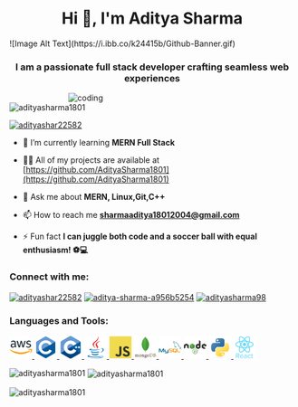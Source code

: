 <h1 align="center">Hi 👋, I'm Aditya Sharma</h1>
![Image Alt Text](https://i.ibb.co/k24415b/Github-Banner.gif)
<h3 align="center">I am a passionate full stack developer crafting seamless web experiences</h3>
<img align="right" alt="coding" width="400" src="https://user-images.githubusercontent.com/55389276/140866485-8fb1c876-9a8f-4d6a-98dc-08c4981eaf70.gif">
<p align="left"> <img src="https://komarev.com/ghpvc/?username=adityasharma1801&label=Profile%20views&color=0e75b6&style=flat" alt="adityasharma1801" /> </p>

<p align="left"> <a href="https://twitter.com/adityashar22582" target="blank"><img src="https://img.shields.io/twitter/follow/adityashar22582?logo=twitter&style=for-the-badge" alt="adityashar22582" /></a> </p>

- 🌱 I’m currently learning **MERN Full Stack**

- 👨‍💻 All of my projects are available at [https://github.com/AdityaSharma1801](https://github.com/AdityaSharma1801)

- 💬 Ask me about **MERN, Linux,Git,C++**

- 📫 How to reach me **sharmaaditya18012004@gmail.com**

- ⚡ Fun fact **I can juggle both code and a soccer ball with equal enthusiasm! ⚽💻**

<h3 align="left">Connect with me:</h3>
<p align="left">
<a href="https://twitter.com/adityashar22582" target="blank"><img align="center" src="https://raw.githubusercontent.com/rahuldkjain/github-profile-readme-generator/master/src/images/icons/Social/twitter.svg" alt="adityashar22582" height="30" width="40" /></a>
<a href="https://linkedin.com/in/aditya-sharma-a956b5254" target="blank"><img align="center" src="https://raw.githubusercontent.com/rahuldkjain/github-profile-readme-generator/master/src/images/icons/Social/linked-in-alt.svg" alt="aditya-sharma-a956b5254" height="30" width="40" /></a>
<a href="https://www.leetcode.com/adityasharma98" target="blank"><img align="center" src="https://raw.githubusercontent.com/rahuldkjain/github-profile-readme-generator/master/src/images/icons/Social/leet-code.svg" alt="adityasharma98" height="30" width="40" /></a>
</p>

<h3 align="left">Languages and Tools:</h3>
<p align="left"> <a href="https://aws.amazon.com" target="_blank" rel="noreferrer"> <img src="https://raw.githubusercontent.com/devicons/devicon/master/icons/amazonwebservices/amazonwebservices-original-wordmark.svg" alt="aws" width="40" height="40"/> </a> <a href="https://www.cprogramming.com/" target="_blank" rel="noreferrer"> <img src="https://raw.githubusercontent.com/devicons/devicon/master/icons/c/c-original.svg" alt="c" width="40" height="40"/> </a> <a href="https://www.w3schools.com/cpp/" target="_blank" rel="noreferrer"> <img src="https://raw.githubusercontent.com/devicons/devicon/master/icons/cplusplus/cplusplus-original.svg" alt="cplusplus" width="40" height="40"/> </a> <a href="https://www.java.com" target="_blank" rel="noreferrer"> <img src="https://raw.githubusercontent.com/devicons/devicon/master/icons/java/java-original.svg" alt="java" width="40" height="40"/> </a> <a href="https://developer.mozilla.org/en-US/docs/Web/JavaScript" target="_blank" rel="noreferrer"> <img src="https://raw.githubusercontent.com/devicons/devicon/master/icons/javascript/javascript-original.svg" alt="javascript" width="40" height="40"/> </a> <a href="https://www.mongodb.com/" target="_blank" rel="noreferrer"> <img src="https://raw.githubusercontent.com/devicons/devicon/master/icons/mongodb/mongodb-original-wordmark.svg" alt="mongodb" width="40" height="40"/> </a> <a href="https://www.mysql.com/" target="_blank" rel="noreferrer"> <img src="https://raw.githubusercontent.com/devicons/devicon/master/icons/mysql/mysql-original-wordmark.svg" alt="mysql" width="40" height="40"/> </a> <a href="https://nodejs.org" target="_blank" rel="noreferrer"> <img src="https://raw.githubusercontent.com/devicons/devicon/master/icons/nodejs/nodejs-original-wordmark.svg" alt="nodejs" width="40" height="40"/> </a> <a href="https://www.python.org" target="_blank" rel="noreferrer"> <img src="https://raw.githubusercontent.com/devicons/devicon/master/icons/python/python-original.svg" alt="python" width="40" height="40"/> </a> <a href="https://reactjs.org/" target="_blank" rel="noreferrer"> <img src="https://raw.githubusercontent.com/devicons/devicon/master/icons/react/react-original-wordmark.svg" alt="react" width="40" height="40"/> </a> </p>

<p><img align="left" src="https://github-readme-stats.vercel.app/api/top-langs?username=adityasharma1801&show_icons=true&locale=en&layout=compact" alt="adityasharma1801" /></p>

<p>&nbsp;<img align="center" src="https://github-readme-stats.vercel.app/api?username=adityasharma1801&show_icons=true&locale=en" alt="adityasharma1801" /></p>

<p><img align="center" src="https://github-readme-streak-stats.herokuapp.com/?user=adityasharma1801&" alt="adityasharma1801" /></p>

